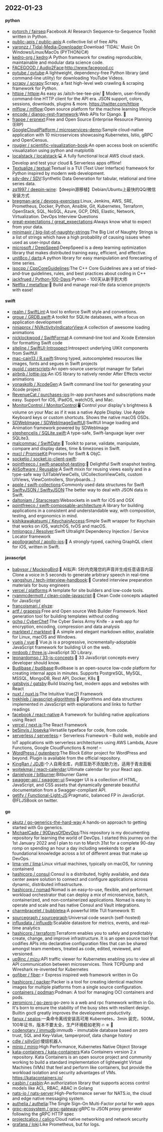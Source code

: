 ## 2022-01-23

#### python
* [pytorch / fairseq](https://github.com/pytorch/fairseq):Facebook AI Research Sequence-to-Sequence Toolkit written in Python.
* [public-apis / public-apis](https://github.com/public-apis/public-apis):A collective list of free APIs
* [yaronzz / Tidal-Media-Downloader](https://github.com/yaronzz/Tidal-Media-Downloader):Download 'TIDAL' Music On Windows/Linux/MacOs (PYTHON/C#)
* [kedro-org / kedro](https://github.com/kedro-org/kedro):A Python framework for creating reproducible, maintainable and modular data science code.
* [FACEGOOD / Audio2Face](https://github.com/FACEGOOD/Audio2Face):http://www.facegood.cc
* [pytube / pytube](https://github.com/pytube/pytube):A lightweight, dependency-free Python library (and command-line utility) for downloading YouTube Videos.
* [scrapy / scrapy](https://github.com/scrapy/scrapy):Scrapy, a fast high-level web crawling & scraping framework for Python.
* [httpie / httpie](https://github.com/httpie/httpie):As easy as /aitch-tee-tee-pie/
🥧
Modern, user-friendly command-line HTTP client for the API era. JSON support, colors, sessions, downloads, plugins & more. https://twitter.com/httpie
* [mlflow / mlflow](https://github.com/mlflow/mlflow):Open source platform for the machine learning lifecycle
* [encode / django-rest-framework](https://github.com/encode/django-rest-framework):Web APIs for Django.
🎸
* [frappe / erpnext](https://github.com/frappe/erpnext):Free and Open Source Enterprise Resource Planning (ERP)
* [GoogleCloudPlatform / microservices-demo](https://github.com/GoogleCloudPlatform/microservices-demo):Sample cloud-native application with 10 microservices showcasing Kubernetes, Istio, gRPC and OpenCensus.
* [rougier / scientific-visualization-book](https://github.com/rougier/scientific-visualization-book):An open access book on scientific visualization using python and matplotlib
* [localstack / localstack](https://github.com/localstack/localstack):💻
A fully functional local AWS cloud stack. Develop and test your cloud & Serverless apps offline!
* [Textualize / textual](https://github.com/Textualize/textual):Textual is a TUI (Text User Interface) framework for Python inspired by modern web development.
* [sdv-dev / SDV](https://github.com/sdv-dev/SDV):Synthetic Data Generation for tabular, relational and time series data.
* [zq1997 / deepin-wine](https://github.com/zq1997/deepin-wine):【deepin源移植】Debian/Ubuntu上最快的QQ/微信安装方式
* [bregman-arie / devops-exercises](https://github.com/bregman-arie/devops-exercises):Linux, Jenkins, AWS, SRE, Prometheus, Docker, Python, Ansible, Git, Kubernetes, Terraform, OpenStack, SQL, NoSQL, Azure, GCP, DNS, Elastic, Network, Virtualization. DevOps Interview Questions
* [great-expectations / great_expectations](https://github.com/great-expectations/great_expectations):Always know what to expect from your data.
* [minimaxir / big-list-of-naughty-strings](https://github.com/minimaxir/big-list-of-naughty-strings):The Big List of Naughty Strings is a list of strings which have a high probability of causing issues when used as user-input data.
* [microsoft / DeepSpeed](https://github.com/microsoft/DeepSpeed):DeepSpeed is a deep learning optimization library that makes distributed training easy, efficient, and effective.
* [unit8co / darts](https://github.com/unit8co/darts):A python library for easy manipulation and forecasting of time series.
* [isocpp / CppCoreGuidelines](https://github.com/isocpp/CppCoreGuidelines):The C++ Core Guidelines are a set of tried-and-true guidelines, rules, and best practices about coding in C++
* [jackfrued / Python-100-Days](https://github.com/jackfrued/Python-100-Days):Python - 100天从新手到大师
* [Netflix / metaflow](https://github.com/Netflix/metaflow):🚀
Build and manage real-life data science projects with ease!

#### swift
* [realm / SwiftLint](https://github.com/realm/SwiftLint):A tool to enforce Swift style and conventions.
* [groue / GRDB.swift](https://github.com/groue/GRDB.swift):A toolkit for SQLite databases, with a focus on application development
* [ninjaprox / NVActivityIndicatorView](https://github.com/ninjaprox/NVActivityIndicatorView):A collection of awesome loading animations
* [nicklockwood / SwiftFormat](https://github.com/nicklockwood/SwiftFormat):A command-line tool and Xcode Extension for formatting Swift code
* [siteline / SwiftUI-Introspect](https://github.com/siteline/SwiftUI-Introspect):Introspect underlying UIKit components from SwiftUI
* [mac-cain13 / R.swift](https://github.com/mac-cain13/R.swift):Strong typed, autocompleted resources like images, fonts and segues in Swift projects
* [quoid / userscripts](https://github.com/quoid/userscripts):An open-source userscript manager for Safari
* [airbnb / lottie-ios](https://github.com/airbnb/lottie-ios):An iOS library to natively render After Effects vector animations
* [yonaskolb / XcodeGen](https://github.com/yonaskolb/XcodeGen):A Swift command line tool for generating your Xcode project
* [RevenueCat / purchases-ios](https://github.com/RevenueCat/purchases-ios):In-app purchases and subscriptions made easy. Support for iOS, iPadOS, watchOS, and Mac.
* [MonitorControl / MonitorControl](https://github.com/MonitorControl/MonitorControl):🖥
Control your display's brightness & volume on your Mac as if it was a native Apple Display. Use Apple Keyboard keys or custom shortcuts. Shows the native macOS OSDs.
* [SDWebImage / SDWebImageSwiftUI](https://github.com/SDWebImage/SDWebImageSwiftUI):SwiftUI Image loading and Animation framework powered by SDWebImage
* [stephencelis / SQLite.swift](https://github.com/stephencelis/SQLite.swift):A type-safe, Swift-language layer over SQLite3.
* [malcommac / SwiftDate](https://github.com/malcommac/SwiftDate):🐔
Toolkit to parse, validate, manipulate, compare and display dates, time & timezones in Swift.
* [mxcl / PromiseKit](https://github.com/mxcl/PromiseKit):Promises for Swift & ObjC.
* [socketio / socket.io-client-swift](https://github.com/socketio/socket.io-client-swift):
* [pointfreeco / swift-snapshot-testing](https://github.com/pointfreeco/swift-snapshot-testing):📸
Delightful Swift snapshot testing.
* [AliSoftware / Reusable](https://github.com/AliSoftware/Reusable):A Swift mixin for reusing views easily and in a type-safe way (UITableViewCells, UICollectionViewCells, custom UIViews, ViewControllers, Storyboards…)
* [apple / swift-collections](https://github.com/apple/swift-collections):Commonly used data structures for Swift
* [SwiftyJSON / SwiftyJSON](https://github.com/SwiftyJSON/SwiftyJSON):The better way to deal with JSON data in Swift.
* [daltoniam / Starscream](https://github.com/daltoniam/Starscream):Websockets in swift for iOS and OSX
* [pointfreeco / swift-composable-architecture](https://github.com/pointfreeco/swift-composable-architecture):A library for building applications in a consistent and understandable way, with composition, testing, and ergonomics in mind.
* [kishikawakatsumi / KeychainAccess](https://github.com/kishikawakatsumi/KeychainAccess):Simple Swift wrapper for Keychain that works on iOS, watchOS, tvOS and macOS.
* [hmlongco / Resolver](https://github.com/hmlongco/Resolver):Swift Ultralight Dependency Injection / Service Locator framework
* [apollographql / apollo-ios](https://github.com/apollographql/apollo-ios):📱
A strongly-typed, caching GraphQL client for iOS, written in Swift.

#### javascript
* [babysor / MockingBird](https://github.com/babysor/MockingBird):🚀
AI拟声: 5秒内克隆您的声音并生成任意语音内容 Clone a voice in 5 seconds to generate arbitrary speech in real-time
* [yangshun / tech-interview-handbook](https://github.com/yangshun/tech-interview-handbook):💯
Curated interview preparation materials for busy engineers
* [vercel / platforms](https://github.com/vercel/platforms):A template for site builders and low-code tools.
* [ryanmcdermott / clean-code-javascript](https://github.com/ryanmcdermott/clean-code-javascript):🛁
Clean Code concepts adapted for JavaScript
* [francoismari / elyze](https://github.com/francoismari/elyze):
* [artf / grapesjs](https://github.com/artf/grapesjs):Free and Open source Web Builder Framework. Next generation tool for building templates without coding
* [gchq / CyberChef](https://github.com/gchq/CyberChef):The Cyber Swiss Army Knife - a web app for encryption, encoding, compression and data analysis
* [marktext / marktext](https://github.com/marktext/marktext):📝
A simple and elegant markdown editor, available for Linux, macOS and Windows.
* [vuejs / vue](https://github.com/vuejs/vue):🖖
Vue.js is a progressive, incrementally-adoptable JavaScript framework for building UI on the web.
* [mrdoob / three.js](https://github.com/mrdoob/three.js):JavaScript 3D Library.
* [leonardomso / 33-js-concepts](https://github.com/leonardomso/33-js-concepts):📜
33 JavaScript concepts every developer should know.
* [Budibase / budibase](https://github.com/Budibase/budibase):Budibase is an open-source low-code platform for creating internal apps in minutes. Supports PostgreSQL, MySQL, MSSQL, MongoDB, Rest API, Docker, K8s
🚀
* [gatsbyjs / gatsby](https://github.com/gatsbyjs/gatsby):Build blazing fast, modern apps and websites with React
* [nuxt / nuxt.js](https://github.com/nuxt/nuxt.js):The Intuitive Vue(2) Framework
* [trekhleb / javascript-algorithms](https://github.com/trekhleb/javascript-algorithms):📝
Algorithms and data structures implemented in JavaScript with explanations and links to further readings
* [facebook / react-native](https://github.com/facebook/react-native):A framework for building native applications using React
* [vercel / next.js](https://github.com/vercel/next.js):The React Framework
* [be5invis / Iosevka](https://github.com/be5invis/Iosevka):Versatile typeface for code, from code.
* [serverless / serverless](https://github.com/serverless/serverless):⚡
Serverless Framework – Build web, mobile and IoT applications with serverless architectures using AWS Lambda, Azure Functions, Google CloudFunctions & more! –
* [WordPress / gutenberg](https://github.com/WordPress/gutenberg):The Block Editor project for WordPress and beyond. Plugin is available from the official repository.
* [KingRan / JDJB](https://github.com/KingRan/JDJB):个人自用全库，内部互助不添加助力池，适用于青龙面板
* [wojtekmaj / react-calendar](https://github.com/wojtekmaj/react-calendar):Ultimate calendar for your React app.
* [danielyxie / bitburner](https://github.com/danielyxie/bitburner):Bitburner Game
* [swagger-api / swagger-ui](https://github.com/swagger-api/swagger-ui):Swagger UI is a collection of HTML, JavaScript, and CSS assets that dynamically generate beautiful documentation from a Swagger-compliant API.
* [getify / Functional-Light-JS](https://github.com/getify/Functional-Light-JS):Pragmatic, balanced FP in JavaScript. @FLJSBook on twitter.

#### go
* [akutz / go-generics-the-hard-way](https://github.com/akutz/go-generics-the-hard-way):A hands-on approach to getting started with Go generics.
* [MichaelCade / 90DaysOfDevOps](https://github.com/MichaelCade/90DaysOfDevOps):This repository is my documenting repository for learning the world of DevOps. I started this journey on the 1st January 2022 and I plan to run to March 31st for a complete 90-day romp on spending an hour a day including weekends to get a foundational knowledge across a lot of different areas that make up DevOps.
* [lima-vm / lima](https://github.com/lima-vm/lima):Linux virtual machines, typically on macOS, for running containerd
* [hashicorp / consul](https://github.com/hashicorp/consul):Consul is a distributed, highly available, and data center aware solution to connect and configure applications across dynamic, distributed infrastructure.
* [hashicorp / nomad](https://github.com/hashicorp/nomad):Nomad is an easy-to-use, flexible, and performant workload orchestrator that can deploy a mix of microservice, batch, containerized, and non-containerized applications. Nomad is easy to operate and scale and has native Consul and Vault integrations.
* [charmbracelet / bubbletea](https://github.com/charmbracelet/bubbletea):A powerful little TUI framework
🏗
* [sourcegraph / sourcegraph](https://github.com/sourcegraph/sourcegraph):Universal code search (self-hosted)
* [influxdata / influxdb](https://github.com/influxdata/influxdb):Scalable datastore for metrics, events, and real-time analytics
* [hashicorp / terraform](https://github.com/hashicorp/terraform):Terraform enables you to safely and predictably create, change, and improve infrastructure. It is an open source tool that codifies APIs into declarative configuration files that can be shared amongst team members, treated as code, edited, reviewed, and versioned.
* [up9inc / mizu](https://github.com/up9inc/mizu):API traffic viewer for Kubernetes enabling you to view all API communication between microservices. Think TCPDump and Wireshark re-invented for Kubernetes
* [gofiber / fiber](https://github.com/gofiber/fiber):⚡️
Express inspired web framework written in Go
* [hashicorp / packer](https://github.com/hashicorp/packer):Packer is a tool for creating identical machine images for multiple platforms from a single source configuration.
* [containers / podman](https://github.com/containers/podman):Podman: A tool for managing OCI containers and pods.
* [zeromicro / go-zero](https://github.com/zeromicro/go-zero):go-zero is a web and rpc framework written in Go. It's born to ensure the stability of the busy sites with resilient design. Builtin goctl greatly improves the development productivity.
* [fanux / sealos](https://github.com/fanux/sealos):一条命令离线安装高可用 Kubernetes，3min 装完，500M，100年证书，版本不要太全，生产环境稳如老狗
🔥
⎈
🐳
* [codenotary / immudb](https://github.com/codenotary/immudb):immudb - immutable database based on zero trust, SQL and Key-Value, tamperproof, data change history
* [cdle / sillyGirl](https://github.com/cdle/sillyGirl):傻妞机器人
* [minio / minio](https://github.com/minio/minio):High Performance, Kubernetes Native Object Storage
* [kata-containers / kata-containers](https://github.com/kata-containers/kata-containers):Kata Containers version 2.x repository. Kata Containers is an open source project and community working to build a standard implementation of lightweight Virtual Machines (VMs) that feel and perform like containers, but provide the workload isolation and security advantages of VMs. https://katacontainers.io/
* [casbin / casbin](https://github.com/casbin/casbin):An authorization library that supports access control models like ACL, RBAC, ABAC in Golang
* [nats-io / nats-server](https://github.com/nats-io/nats-server):High-Performance server for NATS.io, the cloud and edge native messaging system.
* [authelia / authelia](https://github.com/authelia/authelia):The Single Sign-On Multi-Factor portal for web apps
* [grpc-ecosystem / grpc-gateway](https://github.com/grpc-ecosystem/grpc-gateway):gRPC to JSON proxy generator following the gRPC HTTP spec
* [projectcalico / calico](https://github.com/projectcalico/calico):Cloud native networking and network security
* [grafana / loki](https://github.com/grafana/loki):Like Prometheus, but for logs.
